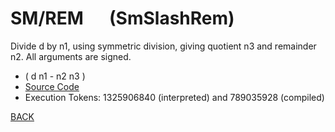 # SM/REM &emsp; (SmSlashRem)
Divide d by n1, using symmetric division, giving quotient n3 and remainder n2. All arguments are signed.
* ( d n1 - n2 n3 )
* [Source Code](../words/core/SmSlashRem.cs)
* Execution Tokens: 1325906840 (interpreted) and 789035928 (compiled)


[BACK](builtins.md#SmSlashRem)
